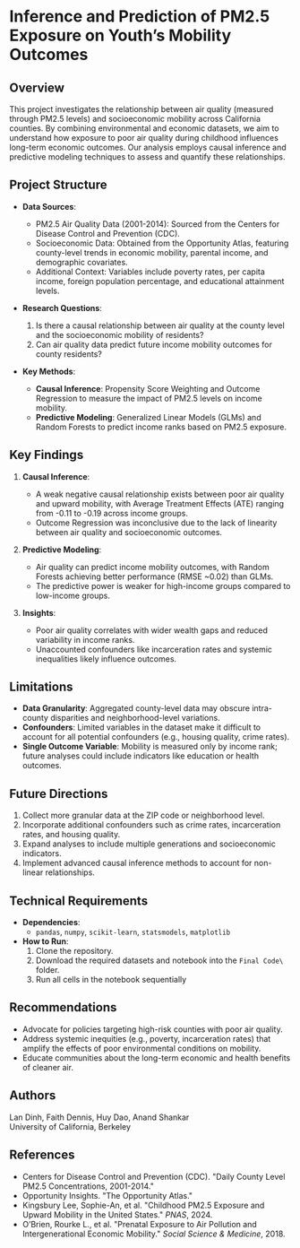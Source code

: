 # Inference and Prediction of PM2.5 Exposure on Youth’s Mobility Outcomes

## Overview
This project investigates the relationship between air quality (measured through PM2.5 levels) and socioeconomic mobility across California counties. By combining environmental and economic datasets, we aim to understand how exposure to poor air quality during childhood influences long-term economic outcomes. Our analysis employs causal inference and predictive modeling techniques to assess and quantify these relationships.

## Project Structure
- **Data Sources**:
  - PM2.5 Air Quality Data (2001-2014): Sourced from the Centers for Disease Control and Prevention (CDC).
  - Socioeconomic Data: Obtained from the Opportunity Atlas, featuring county-level trends in economic mobility, parental income, and demographic covariates.
  - Additional Context: Variables include poverty rates, per capita income, foreign population percentage, and educational attainment levels.
  
- **Research Questions**:
  1. Is there a causal relationship between air quality at the county level and the socioeconomic mobility of residents?
  2. Can air quality data predict future income mobility outcomes for county residents?

- **Key Methods**:
  - **Causal Inference**: Propensity Score Weighting and Outcome Regression to measure the impact of PM2.5 levels on income mobility.
  - **Predictive Modeling**: Generalized Linear Models (GLMs) and Random Forests to predict income ranks based on PM2.5 exposure.

## Key Findings
1. **Causal Inference**:
   - A weak negative causal relationship exists between poor air quality and upward mobility, with Average Treatment Effects (ATE) ranging from -0.11 to -0.19 across income groups.
   - Outcome Regression was inconclusive due to the lack of linearity between air quality and socioeconomic outcomes.

2. **Predictive Modeling**:
   - Air quality can predict income mobility outcomes, with Random Forests achieving better performance (RMSE ~0.02) than GLMs.
   - The predictive power is weaker for high-income groups compared to low-income groups.

3. **Insights**:
   - Poor air quality correlates with wider wealth gaps and reduced variability in income ranks.
   - Unaccounted confounders like incarceration rates and systemic inequalities likely influence outcomes.

## Limitations
- **Data Granularity**: Aggregated county-level data may obscure intra-county disparities and neighborhood-level variations.
- **Confounders**: Limited variables in the dataset make it difficult to account for all potential confounders (e.g., housing quality, crime rates).
- **Single Outcome Variable**: Mobility is measured only by income rank; future analyses could include indicators like education or health outcomes.

## Future Directions
1. Collect more granular data at the ZIP code or neighborhood level.
2. Incorporate additional confounders such as crime rates, incarceration rates, and housing quality.
3. Expand analyses to include multiple generations and socioeconomic indicators.
4. Implement advanced causal inference methods to account for non-linear relationships.

## Technical Requirements
- **Dependencies**:
  - `pandas`, `numpy`, `scikit-learn`, `statsmodels`, `matplotlib`
- **How to Run**:
  1. Clone the repository.
  2. Download the required datasets and notebook into the `Final Code\` folder.
  3. Run all cells in the notebook sequentially

## Recommendations
- Advocate for policies targeting high-risk counties with poor air quality.
- Address systemic inequities (e.g., poverty, incarceration rates) that amplify the effects of poor environmental conditions on mobility.
- Educate communities about the long-term economic and health benefits of cleaner air.

## Authors
Lan Dinh, Faith Dennis, Huy Dao, Anand Shankar  
University of California, Berkeley

## References
- Centers for Disease Control and Prevention (CDC). "Daily County Level PM2.5 Concentrations, 2001-2014."
- Opportunity Insights. "The Opportunity Atlas."
- Kingsbury Lee, Sophie-An, et al. "Childhood PM2.5 Exposure and Upward Mobility in the United States." *PNAS*, 2024.
- O’Brien, Rourke L., et al. "Prenatal Exposure to Air Pollution and Intergenerational Economic Mobility." *Social Science & Medicine*, 2018.
